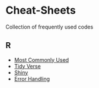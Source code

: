 # Cheat-Sheets
Collection of frequently used codes

## R
- [Most Commonly Used](CheatSheet_General.md)
- [Tidy Verse](CheatSheet_HedleyVerse.md)
- [Shiny](CheatSheet_Shiny.md)
- [Error Handling](CheatSheet_ErrorHandling.md)
